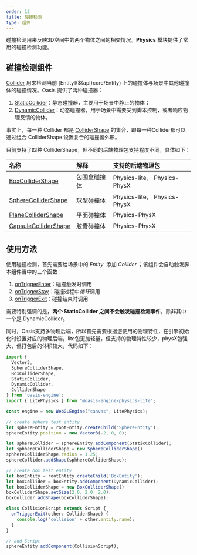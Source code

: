 ```yaml
---
order: 12
title: 碰撞检测
type: 组件
---
```


碰撞检测用来反映3D空间中的两个物体之间的相交情况。**Physics** 模块提供了常用的碰撞检测功能。

## 碰撞检测组件

[Collider](${api}core/Collider) 用来检测当前 [Entity](${api}core/Entity) 上的碰撞体与场景中其他碰撞体的碰撞情况。Oasis 提供了两种碰撞器：
1. [StaticCollider](${api}core/StaticCollider)：静态碰撞器，主要用于场景中静止的物体；
2. [DynamicCollider](${api}core/DynamicCollider)：动态碰撞器，用于场景中需要受到脚本控制，或者响应物理反馈的物体。

事实上，每一种 Collider 都是 [ColliderShape](${api}core/ColliderShape) 的集合，即每一种Collider都可以通过组合 ColliderShape 设置复合的碰撞器外形。 

目前支持了四种 ColliderShape，但不同的后端物理包支持程度不同，具体如下：

| 名称 | 解释 | 支持的后端物理包 |
| :--- | :--- | :--- |
| [BoxColliderShape](${api}core/BoxColliderShape) | 包围盒碰撞体 | Physics-lite， Physics-PhysX |
| [SphereColliderShape](${api}core/SphereColliderShape) | 球型碰撞体 | Physics-lite， Physics-PhysX |
| [PlaneColliderShape](${api}core/PlaneColliderShape) | 平面碰撞体 | Physics-PhysX |
| [CapsuleColliderShape](${api}core/CapsuleColliderShape) | 胶囊碰撞体 | Physics-PhysX |

## 使用方法

使用碰撞检测，首先需要给场景中的 *Entity*  添加 *Collider* ；该组件会自动触发脚本组件当中的三个函数：
1. [onTriggerEnter](${docs}script-cn#ontriggerenter)：碰撞触发时调用
2. [onTriggerStay](${docs}script-cn#ontriggerstay)：碰撞过程中*循环*调用
3. [onTriggerExit](${docs}script-cn#ontriggerexit)：碰撞结束时调用

需要特别强调的是，**两个 StaticCollider 之间不会触发碰撞检测事件**，除非其中一个是 DynamicCollider。

同时，Oasis支持多物理后端，所以首先需要根据您使用的物理特性，在引擎初始化时设置对应的物理后端，lite包更加轻量，但支持的物理特性较少，physX包强大，但打包后的体积较大，代码如下：

```typescript
import {
  Vector3,
  SphereColliderShape,
  BoxColliderShape,
  StaticCollider,
  DynamicCollider,
  ColliderShape
} from 'oasis-engine';
import { LitePhysics } from "@oasis-engine/physics-lite";

const engine = new WebGLEngine("canvas", LitePhysics);

// create sphere test entity
let sphereEntity = rootEntity.createChild('SphereEntity');
sphereEntity.position = new Vector3(-2, 0, 0);

let sphereCollider = sphereEntity.addComponent(StaticCollider);
let sphhereColliderShape = new SphereColliderShape()
sphhereColliderShape.radius = 1.25;
sphereCollider.addShape(sphhereColliderShape);

// create box test entity
let boxEntity = rootEntity.createChild('BoxEntity');
let boxCollider = boxEntity.addComponent(DynamicCollider);
let boxColliderShape = new BoxColliderShape()
boxColliderShape.setSize(2.0, 2.0, 2.0);
boxCollider.addShape(boxColliderShape);

class CollisionScript extends Script {
  onTriggerExit(other: ColliderShape) {
    console.log('collision' + other.entity.name);
  }
}

// add Script
sphereEntity.addComponent(CollisionScript);
```
